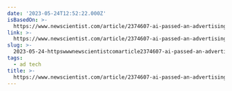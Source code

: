 ```yaml
---
date: '2023-05-24T12:52:22.000Z'
isBasedOn: >-
  https://www.newscientist.com/article/2374607-ai-passed-an-advertising-turing-test-for-the-first-time/
link: >-
  https://www.newscientist.com/article/2374607-ai-passed-an-advertising-turing-test-for-the-first-time/
slug: >-
  2023-05-24-httpswwwnewscientistcomarticle2374607-ai-passed-an-advertising-turing-test-for-the-first-time
tags:
  - ad tech
title: >-
  https://www.newscientist.com/article/2374607-ai-passed-an-advertising-turing-test-for-the-first-time/
---
```


